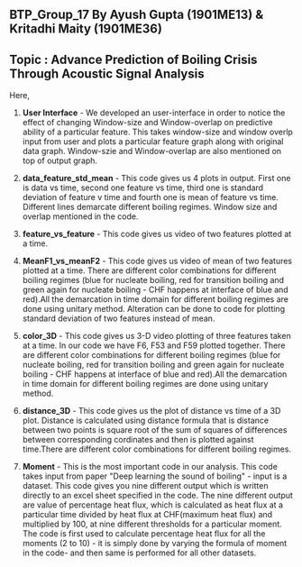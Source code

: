 ## BTP_Group_17 By Ayush Gupta (1901ME13) & Kritadhi Maity (1901ME36)
## Topic : Advance Prediction of Boiling Crisis Through Acoustic Signal Analysis

Here,<br />
1. **User Interface** - We developed an user-interface in order to notice the effect of changing Window-size and Window-overlap on predictive ability of a particular feature. This takes window-size and window overlp input from user and plots a particular feature graph along with original data graph. Window-szie and Window-overlap are also mentioned on top of output graph.

2. **data_feature_std_mean** - This code gives us 4 plots in output. First one is data vs time, second one feature vs time, third one is standard deviation of feature v time and fourth one is mean of feature vs time. Different lines demarcate different boiling regimes. Window size and overlap mentioned in the code.

3. **feature_vs_feature** - This code gives us video of two features plotted at a time.

4. **MeanF1_vs_meanF2** - This code gives us video of mean of two features plotted at a time. There are different color combinations for different boiling regimes (blue for nucleate boiling, red for transition boiling and green again for nucleate boiling - CHF happens at interface of blue and red).All the demarcation in time domain for different boiling regimes are done using unitary method. Alteration can be done to code for plotting standard deviation of two features instead of mean.

5. **color_3D** - This code gives us 3-D video plotting of three features taken at a time. In our code we have F6, F53 and F59 plotted together. There are different color combinations for different boiling regimes (blue for nucleate boiling, red for transition boiling and green again for nucleate boiling - CHF happens at interface of blue and red).All the demarcation in time domain for different boiling regimes are done using unitary method.

6. **distance_3D** - This code gives us the plot of distance vs time of a 3D plot. Distance is calculated using distance formula that is distance between two points is square root of the sum of squares of differences between corresponding cordinates and then is plotted against time.There are different color combinations for different boiling regimes.

7. **Moment** - This is the most important code in our analysis. This code takes input from paper "Deep learning the sound of boiling" - input is a dataset. This code gives you nine different output which is written directly to an excel sheet specified in the code. The nine different output are value of percentage heat flux, which is calculated as heat flux at a particular time divided by heat flux at CHF(maximum heat flux) and multiplied by 100, at nine different thresholds for a particular moment. The code is first used to calculate percentage heat flux for all the moments (2 to 10) - it is simply done by varying the formula of moment in the code- and then same is performed for all other datasets. 
